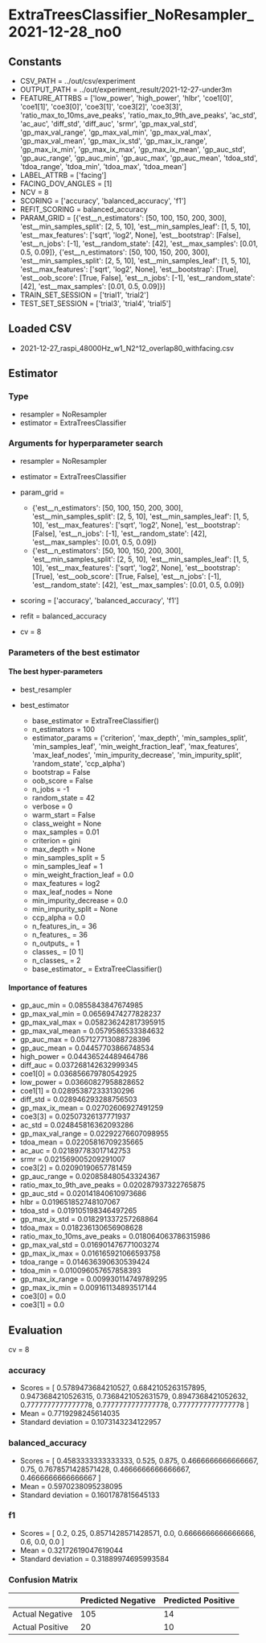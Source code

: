 # ExtraTreesClassifier_NoResampler_2021-12-28_no0
## Constants
- CSV_PATH = ../out/csv/experiment
- OUTPUT_PATH = ../out/experiment_result/2021-12-27-under3m
- FEATURE_ATTRBS = ['low_power', 'high_power', 'hlbr', 'coe1[0]', 'coe1[1]', 'coe3[0]', 'coe3[1]', 'coe3[2]', 'coe3[3]', 'ratio_max_to_10ms_ave_peaks', 'ratio_max_to_9th_ave_peaks', 'ac_std', 'ac_auc', 'diff_std', 'diff_auc', 'srmr', 'gp_max_val_std', 'gp_max_val_range', 'gp_max_val_min', 'gp_max_val_max', 'gp_max_val_mean', 'gp_max_ix_std', 'gp_max_ix_range', 'gp_max_ix_min', 'gp_max_ix_max', 'gp_max_ix_mean', 'gp_auc_std', 'gp_auc_range', 'gp_auc_min', 'gp_auc_max', 'gp_auc_mean', 'tdoa_std', 'tdoa_range', 'tdoa_min', 'tdoa_max', 'tdoa_mean']
- LABEL_ATTRB = ['facing']
- FACING_DOV_ANGLES = [1]
- NCV = 8
- SCORING = ['accuracy', 'balanced_accuracy', 'f1']
- REFIT_SCORING = balanced_accuracy
- PARAM_GRID = [{'est__n_estimators': [50, 100, 150, 200, 300], 'est__min_samples_split': [2, 5, 10], 'est__min_samples_leaf': [1, 5, 10], 'est__max_features': ['sqrt', 'log2', None], 'est__bootstrap': [False], 'est__n_jobs': [-1], 'est__random_state': [42], 'est__max_samples': [0.01, 0.5, 0.09]}, {'est__n_estimators': [50, 100, 150, 200, 300], 'est__min_samples_split': [2, 5, 10], 'est__min_samples_leaf': [1, 5, 10], 'est__max_features': ['sqrt', 'log2', None], 'est__bootstrap': [True], 'est__oob_score': [True, False], 'est__n_jobs': [-1], 'est__random_state': [42], 'est__max_samples': [0.01, 0.5, 0.09]}]
- TRAIN_SET_SESSION = ['trial1', 'trial2']
- TEST_SET_SESSION = ['trial3', 'trial4', 'trial5']

## Loaded CSV
- 2021-12-27_raspi_48000Hz_w1_N2^12_overlap80_withfacing.csv

## Estimator
### Type
- resampler = NoResampler
- estimator = ExtraTreesClassifier

### Arguments for hyperparameter search
- resampler = NoResampler
- estimator = ExtraTreesClassifier
- param_grid = 
	- {'est__n_estimators': [50, 100, 150, 200, 300], 'est__min_samples_split': [2, 5, 10], 'est__min_samples_leaf': [1, 5, 10], 'est__max_features': ['sqrt', 'log2', None], 'est__bootstrap': [False], 'est__n_jobs': [-1], 'est__random_state': [42], 'est__max_samples': [0.01, 0.5, 0.09]}
	- {'est__n_estimators': [50, 100, 150, 200, 300], 'est__min_samples_split': [2, 5, 10], 'est__min_samples_leaf': [1, 5, 10], 'est__max_features': ['sqrt', 'log2', None], 'est__bootstrap': [True], 'est__oob_score': [True, False], 'est__n_jobs': [-1], 'est__random_state': [42], 'est__max_samples': [0.01, 0.5, 0.09]}

- scoring = ['accuracy', 'balanced_accuracy', 'f1']
- refit = balanced_accuracy
- cv = 8

### Parameters of the best estimator
#### The best hyper-parameters
- best_resampler

- best_estimator
	- base_estimator = ExtraTreeClassifier()
	- n_estimators = 100
	- estimator_params = ('criterion', 'max_depth', 'min_samples_split', 'min_samples_leaf', 'min_weight_fraction_leaf', 'max_features', 'max_leaf_nodes', 'min_impurity_decrease', 'min_impurity_split', 'random_state', 'ccp_alpha')
	- bootstrap = False
	- oob_score = False
	- n_jobs = -1
	- random_state = 42
	- verbose = 0
	- warm_start = False
	- class_weight = None
	- max_samples = 0.01
	- criterion = gini
	- max_depth = None
	- min_samples_split = 5
	- min_samples_leaf = 1
	- min_weight_fraction_leaf = 0.0
	- max_features = log2
	- max_leaf_nodes = None
	- min_impurity_decrease = 0.0
	- min_impurity_split = None
	- ccp_alpha = 0.0
	- n_features_in_ = 36
	- n_features_ = 36
	- n_outputs_ = 1
	- classes_ = [0 1]
	- n_classes_ = 2
	- base_estimator_ = ExtraTreeClassifier()

#### Importance of features
- gp_auc_min = 0.0855843847674985
- gp_max_val_min = 0.06569474277828237
- gp_max_val_max = 0.058236242817395915
- gp_max_val_mean = 0.0579586533384632
- gp_auc_max = 0.057127713088728396
- gp_auc_mean = 0.04457703866748534
- high_power = 0.04436524489464786
- diff_auc = 0.037268142632999345
- coe1[0] = 0.036856679780542925
- low_power = 0.03660827958828652
- coe1[1] = 0.028953872333130296
- diff_std = 0.028946293288756503
- gp_max_ix_mean = 0.02702606927491259
- coe3[3] = 0.02507326137771937
- ac_std = 0.024845816362093286
- gp_max_val_range = 0.02292276607098955
- tdoa_mean = 0.02205816709235665
- ac_auc = 0.021897783017142753
- srmr = 0.021569005209291007
- coe3[2] = 0.02090190657781459
- gp_auc_range = 0.020858480543324367
- ratio_max_to_9th_ave_peaks = 0.020287937322765875
- gp_auc_std = 0.020141840610973686
- hlbr = 0.019651852748107067
- tdoa_std = 0.019105198346497265
- gp_max_ix_std = 0.018291337257268864
- tdoa_max = 0.018236130656908628
- ratio_max_to_10ms_ave_peaks = 0.018064063786315986
- gp_max_val_std = 0.016901476771003274
- gp_max_ix_max = 0.016165921066593758
- tdoa_range = 0.014636390630539424
- tdoa_min = 0.010096057657858393
- gp_max_ix_range = 0.009930114749789295
- gp_max_ix_min = 0.009161134893517144
- coe3[0] = 0.0
- coe3[1] = 0.0

## Evaluation
cv = 8
### accuracy
- Scores = [ 0.5789473684210527, 0.6842105263157895, 0.9473684210526315, 0.7368421052631579, 0.8947368421052632, 0.7777777777777778, 0.7777777777777778, 0.7777777777777778 ]
- Mean = 0.7719298245614035
- Standard deviation = 0.1073143234122957

### balanced_accuracy
- Scores = [ 0.4583333333333333, 0.525, 0.875, 0.4666666666666667, 0.75, 0.7678571428571428, 0.4666666666666667, 0.4666666666666667 ]
- Mean = 0.5970238095238095
- Standard deviation = 0.1601787815645133

### f1
- Scores = [ 0.2, 0.25, 0.8571428571428571, 0.0, 0.6666666666666666, 0.6, 0.0, 0.0 ]
- Mean = 0.32172619047619044
- Standard deviation = 0.31889974695993584

### Confusion Matrix
|  | Predicted Negative | Predicted Positive |
| --- | --- | --- |
| Actual Negative | 105 | 14 |
| Actual Positive | 20 | 10 |

      